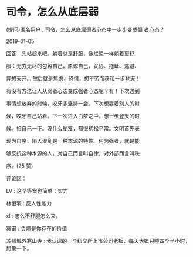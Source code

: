 # 司令，怎么从底层弱

(提问)匿名用户 : 司令，怎么从底层弱者心态中一步步变成强 者心态？

2019-01-05

回答：先站起来吧。躺着总是舒服，像烂泥一样躺着更舒

服：无穷无尽的包容自己，原谅自己，妥协、拖延、逃避、

异想天开... 然后就是焦虑，恐惧，想不劳而获和一步登天！

有没有方法让人从弱者心态变成强者心态呢？有！下次遇到

事情想放弃的时候，咬牙多坚持一会。下次想靠着别人的时

候，咬牙自己站着。下一次进入白梦之中，想一步登天的时

候。掐自己一下。没什么秘笈，都很稀松平常。文明首先表

现为自序，陷入混乱是一种本源的特性。何为强者，就是能

够反抗这种本源的人，对自己而言叫自律，对外部而言叫秩

序。(25 赞)

评论区：

LV : 这个答案也简单：实力

林恒羽 : 反人性能力

xl : 怎么不舒服怎么来。

冥宙 : 负熵是你存在的价值

苏州城外寒山寺 : 我认识的一个纽交所上市公司老板，每天大概只睡四个半小时，想象一下。